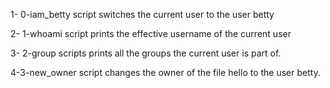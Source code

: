 1- 0-iam_betty script switches the current user to the user betty

2- 1-whoami script prints the effective username of the current user

3-  2-group scripts prints all the groups the current user is part of.

4-3-new_owner script changes the owner of the file hello to the user betty.
